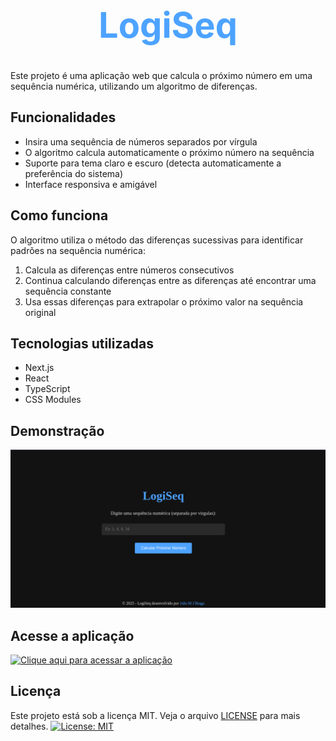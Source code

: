 
<h1 style='color: #4da3ff; text-align: center; font-size: 3.5rem'>LogiSeq</h1>



Este projeto é uma aplicação web que calcula o próximo número em uma sequência numérica, utilizando um algoritmo de diferenças.

## Funcionalidades

- Insira uma sequência de números separados por vírgula
- O algoritmo calcula automaticamente o próximo número na sequência
- Suporte para tema claro e escuro (detecta automaticamente a preferência do sistema)
- Interface responsiva e amigável

## Como funciona

O algoritmo utiliza o método das diferenças sucessivas para identificar padrões na sequência numérica:

1. Calcula as diferenças entre números consecutivos
2. Continua calculando diferenças entre as diferenças até encontrar uma sequência constante
3. Usa essas diferenças para extrapolar o próximo valor na sequência original

## Tecnologias utilizadas

- Next.js
- React
- TypeScript
- CSS Modules

## Demonstração

![Demonstração da aplicação](.github/cap.png) 


## Acesse a aplicação

[![Clique aqui para acessar a aplicação](https://img.shields.io/badge/Acesse%20a%20aplicação-LogiSeq-4da3ff?style=for-the-badge&logo=vercel&logoColor=white)](https://logiseq.vercel.app)
## Licença
Este projeto está sob a licença MIT. Veja o arquivo [LICENSE](LICENSE) para mais detalhes.
[![License: MIT](https://img.shields.io/badge/License-MIT-yellow.svg)](https://opensource.org/licenses/MIT)